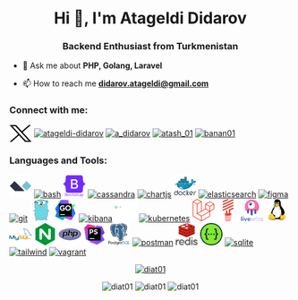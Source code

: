 <h1 align="center">Hi 👋, I'm Atageldi Didarov</h1>
<h3 align="center">Backend Enthusiast from Turkmenistan</h3>

- 💬 Ask me about **PHP, Golang, Laravel**

- 📫 How to reach me **didarov.atageldi@gmail.com**

<h3 align="left">Connect with me:</h3>
<p align="left">
<a href="https://x.com/a_didarov" target="blank"><img align="center" src="https://raw.githubusercontent.com/devicons/devicon/master/icons/twitter/twitter-original.svg" alt="a_didarov" height="30" width="40"/></a>
<a href="https://linkedin.com/in/atageldi-didarov" target="blank"><img align="center" src="https://raw.githubusercontent.com/rahuldkjain/github-profile-readme-generator/master/src/images/icons/Social/linked-in-alt.svg" alt="atageldi-didarov" height="30" width="40"/></a>
<a href="https://instagram.com/a_didarov" target="blank"><img align="center" src="https://raw.githubusercontent.com/rahuldkjain/github-profile-readme-generator/master/src/images/icons/Social/instagram.svg" alt="a_didarov" height="30" width="40"/></a>
<a href="https://www.hackerrank.com/atash_01" target="blank"><img align="center" src="https://raw.githubusercontent.com/rahuldkjain/github-profile-readme-generator/master/src/images/icons/Social/hackerrank.svg" alt="atash_01" height="30" width="40"/></a>
<a href="https://codeforces.com/profile/banan01" target="blank"><img align="center" src="https://raw.githubusercontent.com/rahuldkjain/github-profile-readme-generator/master/src/images/icons/Social/codeforces.svg" alt="banan01" height="30" width="40"/></a>
</p>

<h3 align="left">Languages and Tools:</h3>
<p align="left">
<a href="https://alpinejs.dev" target="_blank" rel="noreferrer"><img src="https://raw.githubusercontent.com/devicons/devicon/master/icons/alpinejs/alpinejs-original.svg" alt="alpinejs" width="40" height="40"/></a>
<a href="https://www.gnu.org/software/bash" target="_blank" rel="noreferrer"><img src="https://www.vectorlogo.zone/logos/gnu_bash/gnu_bash-icon.svg" alt="bash" width="40" height="40"/></a>
<a href="https://getbootstrap.com" target="_blank" rel="noreferrer"><img src="https://raw.githubusercontent.com/devicons/devicon/master/icons/bootstrap/bootstrap-plain-wordmark.svg" alt="bootstrap" width="40" height="40"/></a>
<a href="https://cassandra.apache.org" target="_blank" rel="noreferrer"><img src="https://www.vectorlogo.zone/logos/apache_cassandra/apache_cassandra-icon.svg" alt="cassandra" width="40" height="40"/></a>
<a href="https://www.chartjs.org" target="_blank" rel="noreferrer"><img src="https://www.chartjs.org/media/logo-title.svg" alt="chartjs" width="40" height="40"/></a>
<a href="https://www.docker.com" target="_blank" rel="noreferrer"><img src="https://raw.githubusercontent.com/devicons/devicon/master/icons/docker/docker-original-wordmark.svg" alt="docker" width="40" height="40"/></a>
<a href="https://www.elastic.co" target="_blank" rel="noreferrer"><img src="https://www.vectorlogo.zone/logos/elastic/elastic-icon.svg" alt="elasticsearch" width="40" height="40"/></a>
<a href="https://www.figma.com" target="_blank" rel="noreferrer"><img src="https://www.vectorlogo.zone/logos/figma/figma-icon.svg" alt="figma" width="40" height="40"/></a>
<a href="https://git-scm.com" target="_blank" rel="noreferrer"><img src="https://www.vectorlogo.zone/logos/git-scm/git-scm-icon.svg" alt="git" width="40" height="40"/></a>
<a href="https://golang.org" target="_blank" rel="noreferrer"><img src="https://raw.githubusercontent.com/devicons/devicon/master/icons/go/go-original.svg" alt="go" width="40" height="40"/></a>
<a href="https://www.jetbrains.com/go" target="_blank" rel="noreferrer"><img src="https://raw.githubusercontent.com/devicons/devicon/master/icons/goland/goland-original.svg" alt="goland" width="40" height="40"/></a>
<a href="https://www.elastic.co/kibana" target="_blank" rel="noreferrer"><img src="https://www.vectorlogo.zone/logos/elasticco_kibana/elasticco_kibana-icon.svg" alt="kibana" width="40" height="40"/></a>
<a href="https://grpc.io" target="_blank" rel="noreferrer"><img src="https://raw.githubusercontent.com/devicons/devicon/master/icons/grpc/grpc-original.svg" alt="grpc" width="40" height="40"/></a>
<a href="https://kubernetes.io" target="_blank" rel="noreferrer"><img src="https://www.vectorlogo.zone/logos/kubernetes/kubernetes-icon.svg" alt="kubernetes" width="40" height="40"/></a>
<a href="https://laravel.com" target="_blank" rel="noreferrer"><img src="https://raw.githubusercontent.com/devicons/devicon/master/icons/laravel/laravel-original.svg" alt="laravel" width="40" height="40"/></a>
<a href="https://lumen.laravel.com" target="_blank" rel="noreferrer"><img src="https://raw.githubusercontent.com/devicons/devicon/master/icons/lumen/lumen-original.svg" alt="lumen" width="40" height="40"/></a>
<a href="https://livewire.laravel.com" target="_blank" rel="noreferrer"><img src="https://raw.githubusercontent.com/devicons/devicon/master/icons/livewire/livewire-original-wordmark.svg" alt="livewire" width="40" height="40"/></a>
<a href="https://www.linux.org" target="_blank" rel="noreferrer"><img src="https://raw.githubusercontent.com/devicons/devicon/master/icons/linux/linux-original.svg" alt="linux" width="40" height="40"/></a>
<a href="https://www.mysql.com" target="_blank" rel="noreferrer"><img src="https://raw.githubusercontent.com/devicons/devicon/master/icons/mysql/mysql-original-wordmark.svg" alt="mysql" width="40" height="40"/></a>
<a href="https://www.nginx.com" target="_blank" rel="noreferrer"><img src="https://raw.githubusercontent.com/devicons/devicon/master/icons/nginx/nginx-original.svg" alt="nginx" width="40" height="40"/></a>
<a href="https://www.php.net" target="_blank" rel="noreferrer"><img src="https://raw.githubusercontent.com/devicons/devicon/master/icons/php/php-original.svg" alt="php" width="40" height="40"/></a>
<a href="https://www.jetbrains.com/phpstorm" target="_blank" rel="noreferrer"><img src="https://raw.githubusercontent.com/devicons/devicon/master/icons/phpstorm/phpstorm-original.svg" alt="phpstorm" width="40" height="40"/></a>
<a href="https://www.postgresql.org" target="_blank" rel="noreferrer"><img src="https://raw.githubusercontent.com/devicons/devicon/master/icons/postgresql/postgresql-original-wordmark.svg" alt="postgresql" width="40" height="40"/></a>
<a href="https://postman.com" target="_blank" rel="noreferrer"><img src="https://www.vectorlogo.zone/logos/getpostman/getpostman-icon.svg" alt="postman" width="40" height="40"/></a>
<a href="https://redis.io" target="_blank" rel="noreferrer"><img src="https://raw.githubusercontent.com/devicons/devicon/master/icons/redis/redis-original-wordmark.svg" alt="redis" width="40" height="40"/></a>
<a href="https://swagger.io" target="_blank" rel="noreferrer"><img src="https://raw.githubusercontent.com/devicons/devicon/master/icons/swagger/swagger-original.svg" alt="swagger" width="40" height="40"/></a>
<a href="https://www.sqlite.org" target="_blank" rel="noreferrer"><img src="https://www.vectorlogo.zone/logos/sqlite/sqlite-icon.svg" alt="sqlite" width="40" height="40"/></a>
<a href="https://tailwindcss.com" target="_blank" rel="noreferrer"><img src="https://www.vectorlogo.zone/logos/tailwindcss/tailwindcss-icon.svg" alt="tailwind" width="40" height="40"/></a>
<a href="https://www.vagrantup.com" target="_blank" rel="noreferrer"><img src="https://www.vectorlogo.zone/logos/vagrantup/vagrantup-icon.svg" alt="vagrant" width="40" height="40"/></a>
</p>

<p align="center">
<a href="https://www.buymeacoffee.com/diat01"><img src="https://cdn.buymeacoffee.com/buttons/v2/default-yellow.png" height="50" width="210" alt="diat01"/></a>
</p>

<p align="center">
<img src="https://github-readme-stats.vercel.app/api/top-langs?username=diat01&show_icons=true&locale=en&layout=compact" height="150" alt="diat01"/>
<img src="https://github-readme-stats.vercel.app/api?username=diat01&show_icons=true&locale=en" height="150" alt="diat01"/>
<img src="https://github-readme-streak-stats.herokuapp.com/?user=diat01&" height="150" alt="diat01"/>
</p>
